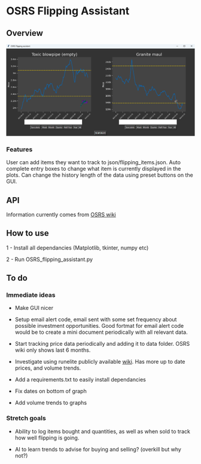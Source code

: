 # OSRS Flipping Assistant

## Overview
![GUI](media/GUI.png)

### Features
User can add items they want to track to json/flipping_items.json. Auto complete entry boxes to change what item is currently displayed in the plots. Can change the history length of the data using preset buttons on the GUI.

## API

Information currently comes from [OSRS wiki](https://runescape.wiki/w/Application_programming_interface)

## How to use
1 - Install all dependancies (Matplotlib, tkinter, numpy etc)

2 - Run OSRS_flipping_assistant.py

## To do
### Immediate ideas
- Make GUI nicer

- Setup email alert code, email sent with some set frequency about possible investment opportunities. Good fortmat for email alert code would be to create a mini document periodically with all relevant data.

- Start tracking price data periodically and adding it to data folder. OSRS wiki only shows last 6 months.

- Investigate using runelite publicly available [wiki](https://oldschool.runescape.wiki/w/RuneScape:Real-time_Prices). Has more up to date prices, and volume trends.

- Add a requirements.txt to easily install dependancies

- Fix dates on bottom of graph

- Add volume trends to graphs


### Stretch goals

- Ability to log items bought and quantities, as well as when sold to track how well flipping is going.

- AI to learn trends to advise for buying and selling? (overkill but why not?)
